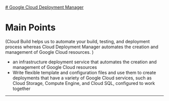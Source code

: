 [# Google Cloud Deployment Manager](https://cloud.google.com/deployment-manager/docs)

# Main Points

(Cloud Build helps us to automate your build, testing, and deployment process whereas Cloud Deployment Manager automates the creation and management of Google Cloud resources. )

-   an infrastructure deployment service that automates the creation and management of Google Cloud resources
-   Write flexible template and configuration files and use them to create deployments that have a variety of Google Cloud services, such as Cloud Storage, Compute Engine, and Cloud SQL, configured to work together

---
